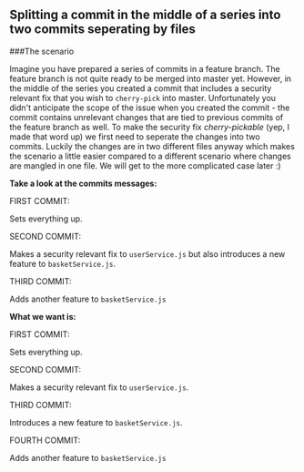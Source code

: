 ## Splitting a commit in the middle of a series into two commits seperating by files

###The scenario

Imagine you have prepared a series of commits in a feature branch. The feature branch is not quite
ready to be merged into master yet. However, in the middle of the series you created a commit that includes
a security relevant fix that you wish to `cherry-pick` into master. Unfortunately you didn't anticipate the
scope of the issue when you created the commit - the commit contains unrelevant changes that are tied to previous commits of the feature branch as well. To make the security fix *cherry-pickable* (yep, I made that word up) we first need to seperate the changes into two commits. Luckily the changes are in two different files anyway which makes the scenario a little easier compared to a different scenario where changes are mangled in one file. We will get to the more complicated case later :)

**Take a look at the commits messages:**

FIRST COMMIT:

Sets everything up.

SECOND COMMIT:

Makes a security relevant fix to `userService.js` but also introduces a new feature to `basketService.js`. 

THIRD COMMIT:

Adds another feature to `basketService.js`

**What we want is:**

FIRST COMMIT:

Sets everything up.

SECOND COMMIT:

Makes a security relevant fix to `userService.js`.

THIRD COMMIT:

Introduces a new feature to `basketService.js`. 

FOURTH COMMIT:

Adds another feature to `basketService.js`

